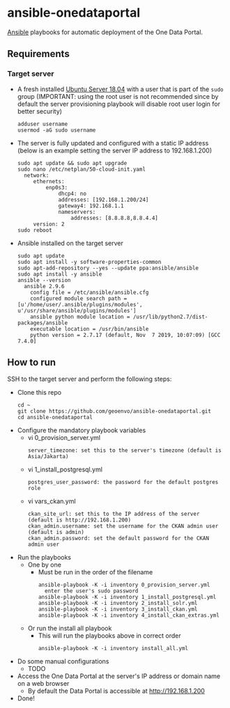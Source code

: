 # ansible-onedataportal
[Ansible](https://docs.ansible.com) playbooks for automatic deployment of the One Data Portal.

## Requirements
### Target server
* A fresh installed [Ubuntu Server 18.04](https://ubuntu.com/download/server) with a user that is part of the `sudo` group (IMPORTANT: using the root user is not recommended since by default the server provisioning playbook will disable root user login for better security)
  ```
  adduser username
  usermod -aG sudo username
  ```
* The server is fully updated and configured with a static IP address (below is an example setting the server IP address to 192.168.1.200)
  ```
  sudo apt update && sudo apt upgrade
  sudo nano /etc/netplan/50-cloud-init.yaml
    network:
       ethernets:
           enp0s3:
               dhcp4: no
               addresses: [192.168.1.200/24]
               gateway4: 192.168.1.1
               nameservers:
                   addresses: [8.8.8.8,8.8.4.4]
       version: 2
  sudo reboot
  ```
* Ansible installed on the target server
  ```
  sudo apt update
  sudo apt install -y software-properties-common
  sudo apt-add-repository --yes --update ppa:ansible/ansible
  sudo apt install -y ansible
  ansible --version
    ansible 2.9.6
      config file = /etc/ansible/ansible.cfg
      configured module search path = [u'/home/user/.ansible/plugins/modules', u'/usr/share/ansible/plugins/modules']
      ansible python module location = /usr/lib/python2.7/dist-packages/ansible
      executable location = /usr/bin/ansible
      python version = 2.7.17 (default, Nov  7 2019, 10:07:09) [GCC 7.4.0]
  ```
  
## How to run
SSH to the target server and perform the following steps:
* Clone this repo
  ```
  cd ~
  git clone https://github.com/geoenvo/ansible-onedataportal.git
  cd ansible-onedataportal
  ```
* Configure the mandatory playbook variables
    * vi 0_provision_server.yml
      ```
      server_timezone: set this to the server's timezone (default is Asia/Jakarta)
      ```
    * vi 1_install_postgresql.yml
      ```
      postgres_user_password: the password for the default postgres role
      ```
    * vi vars_ckan.yml
      ```
      ckan_site_url: set this to the IP address of the server (default is http://192.168.1.200)
      ckan_admin.username: set the username for the CKAN admin user (default is admin)
      ckan_admin.password: set the default password for the CKAN admin user
      ```
* Run the playbooks
    * One by one
        * Must be run in the order of the filename
          ```
          ansible-playbook -K -i inventory 0_provision_server.yml
            enter the user's sudo password
          ansible-playbook -K -i inventory 1_install_postgresql.yml
          ansible-playbook -K -i inventory 2_install_solr.yml
          ansible-playbook -K -i inventory 3_install_ckan.yml
          ansible-playbook -K -i inventory 4_install_ckan_extras.yml
          ```
    * Or run the install all playbook
        * This will run the playbooks above in correct order
          ```
          ansible-playbook -K -i inventory install_all.yml
          ```
* Do some manual configurations
    * TODO
* Access the One Data Portal at the server's IP address or domain name on a web browser
    * By default the Data Portal is accessible at http://192.168.1.200
* Done!
